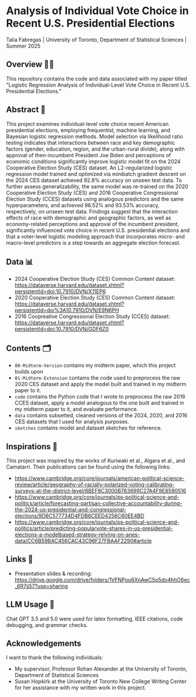# Analysis of Individual Vote Choice in Recent U.S. Presidential Elections

Talia Fabregas | University of Toronto, Department of Statistical Sciences | Summer 2025

## Overview 👩‍🏫
This repository contains the code and data associated with my paper titled "Logistic Regression Analysis of Individual-Level Vote Choice in Recent U.S. Presidential Elections." 

## Abstract 📌
This project examines individual-level vote choice recent American presidential elections, employing frequentist, machine learning, and Bayesian logistic regression methods. Model selection via likelihood ratio testing indicates that interactions between race and key demographic factors (gender, education, region, and the urban-rural divide), along with approval of then-incumbent President Joe Biden and perceptions of economic conditions significantly improve logistic model fit on the 2024 Cooperative Election Study (CES) dataset. An L2-regularized logistic regression model trained and optimized via minibatch gradient descent on the 2024 CES dataset achieved 92.8\% accuracy on unseen test data. To further assess generalizability, the same model was re-trained on the 2020 Cooperative Election Study (CES) and 2016 Cooperative Congressional Election Study (CCES) datasets using analogous predictors and the same hyperparameters, and achieved 96.52\%  and 93.53\% accuracy, respectively, on unseen test data. Findings suggest that the interaction effects of race with demographic and geographic factors, as well as economy-related perceptions and approval of the incumbent president, significantly influenced vote choice in recent U.S. presidential elections and that a voter-level logistic modeling approach that incorporates micro- and macro-level predictors is a step towards an aggregate election forecast.

## Data 📊
* 2024 Cooperative Election Study (CES) Common Content dataset: https://dataverse.harvard.edu/dataset.xhtml?persistentId=doi:10.7910/DVN/X11EP6
* 2020 Cooperative Election Study (CES) Common Content dataset: https://dataverse.harvard.edu/dataset.xhtml?persistentId=doi%3A10.7910/DVN/E9N6PH
* 2016 Coopreative Congressional Election Study (CCES) dataset: https://dataverse.harvard.edu/dataset.xhtml?persistentId=doi:10.7910/DVN/GDF6Z0
  
## Contents 🗂️
* `00-Midterm-Version` contains my midterm paper, which this project builds upon
* `01-Midterm-Extension` contains the code used to preprocess the raw 2020 CES dataset and apply the model built and trained in my midterm paper to it.
* `code` contains the Python code that I wrote to preprocess the raw 2016 CCES dataset, apply a model analogous to the one built and trained in my midterm paper to it, and evaluate performance.
* `data` contains subsetted, cleaned versions of the 2024, 2020, and 2016 CES datasets that I used for analysis purposes.
* `sketches` contains model and dataset sketches for reference.

 ## Inspirations 🧠
This project was inspired by the works of Kuriwaki et al., Algara et al., and Camatarri. Their publications can be found using the following links:
* https://www.cambridge.org/core/journals/american-political-science-review/article/geography-of-racially-polarized-voting-calibrating-surveys-at-the-district-level/6BEF8C3000B763699C27A4F9E8590516
* https://www.cambridge.org/core/journals/ps-political-science-and-politics/article/forecasting-partisan-collective-accountability-during-the-2024-us-presidential-and-congressional-elections/9D6C577734D4FDB6CEED4256C60EE4BD
* https://www.cambridge.org/core/journals/ps-political-science-and-politics/article/predicting-popularvote-shares-in-us-presidential-elections-a-modelbased-strategy-relying-on-anes-data/CC6B59BAC456CAC43C96F27FBAAF2290#article

## Links 🔗
* Presentation slides & recording: https://drive.google.com/drive/folders/1VFNPoo6XnAwC5p5do4hhO6ec_6R7jj57?usp=sharing
  
## LLM Usage 🤖
Chat GPT 3.5 and 5.0 were used for latex formatting, IEEE citations, code debugging, and grammar checks. 

## Acknowledgements 
I want to thank the following individuals:
* My supervisor, Professor Rohan Alexander at the University of Toronto, Department of Statistical Sciences
* Susan Hopkirk at the University of Toronto New College Writing Center for her assistance with my written work in this project.
